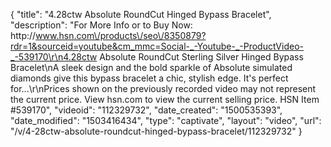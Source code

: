 {
    "title": "4.28ctw Absolute RoundCut Hinged Bypass Bracelet",
    "description": "For More Info or to Buy Now: http:\/\/www.hsn.com\/products\/seo\/8350879?rdr=1&sourceid=youtube&cm_mmc=Social-_-Youtube-_-ProductVideo-_-539170\r\n4.28ctw Absolute RoundCut Sterling Silver Hinged Bypass Bracelet\nA sleek design and the bold sparkle of Absolute simulated diamonds give this bypass bracelet a chic, stylish edge. It's perfect for...\r\nPrices shown on the previously recorded video may not represent the current price.  View hsn.com to view the current selling price. HSN Item #539170",
    "videoid": "112329732",
    "date_created": "1500535393",
    "date_modified": "1503416434",
    "type": "captivate",
    "layout": "video",
    "url": "\/v\/4-28ctw-absolute-roundcut-hinged-bypass-bracelet\/112329732"
}